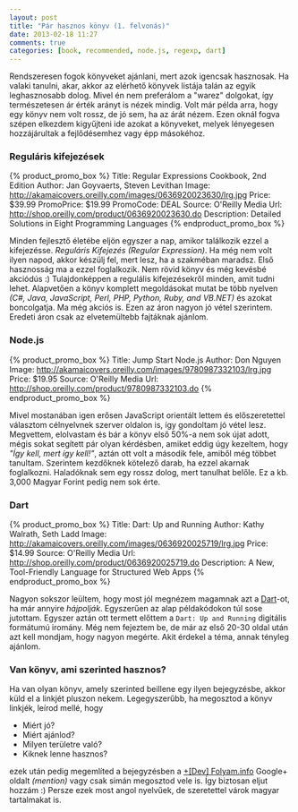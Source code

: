 ```yaml
---
layout: post
title: "Pár hasznos könyv (1. felvonás)"
date: 2013-02-18 11:27
comments: true
categories: [book, recommended, node.js, regexp, dart]
---
```


Rendszeresen fogok könyveket ajánlani, mert azok igencsak hasznosak. Ha valaki tanulni,
akar, akkor az elérhető könyvek listája talán az egyik leghasznosabb dolog. Mivel én
nem preferálom a "warez" dolgokat, így természetesen ár érték arányt is nézek mindig.
Volt már példa arra, hogy egy könyv nem volt rossz, de jó sem, ha az árát nézem. Ezen
oknál fogva szépen elkezdem kigyűjteni ide azokat a könyveket, melyek lényegesen
hozzájárultak a fejlődésemhez vagy épp másokéhoz.

### Reguláris kifejezések

{% product_promo_box %}
  Title: Regular Expressions Cookbook, 2nd Edition
  Author: Jan Goyvaerts, Steven Levithan
  Image: http://akamaicovers.oreilly.com/images/0636920023630/lrg.jpg
  Price: $39.99
  PromoPrice: $19.99
  PromoCode: DEAL
  Source: O'Reilly Media
  Url: http://shop.oreilly.com/product/0636920023630.do
  Description: Detailed Solutions in Eight Programming Languages
{% endproduct_promo_box %}

Minden fejlesztő életébe eljön egyszer a nap, amikor találkozik ezzel a kifejezésse.
*Reguláris Kifejezés* _(Regular Expression)_. Ha még nem volt ilyen napod, akkor készülj
fel, mert lesz, ha a szakméban maradsz. Első hasznosság ma a ezzel foglalkozik. Nem rövid
könyv és még kevésbé akciódús :) Tulajdonképpen a regulális kifejezésekről minden, amit
tudni lehet. Alapvetően a könyv komplett megoldásokat mutat be több nyelven _(C#, Java,
JavaScript, Perl, PHP, Python, Ruby, and VB.NET)_ és azokat boncolgatja. Ma még akciós is.
Ezen az áron nagyon jó vétel szerintem. Eredeti áron csak az elvetemültebb fajtáknak
ajánlom.

### Node.js

{% product_promo_box %}
  Title: Jump Start Node.js
  Author: Don Nguyen
  Image: http://akamaicovers.oreilly.com/images/9780987332103/lrg.jpg
  Price: $19.95
  Source: O'Reilly Media
  Url: http://shop.oreilly.com/product/9780987332103.do
{% endproduct_promo_box %}

Mivel mostanában igen erősen JavaScript orientált lettem és előszeretettel választom
célnyelvnek szerver oldalon is, így gondoltam jó vétel lesz. Megvettem, elolvastam és bár
a könyv első 50%-a nem sok újat adott, mégis sokat segített pár olyan kérdésben, amiket
eddig úgy kezeltem, hogy _"Így kell, mert így kell!"_, aztán ott volt a második fele,
amiből még többet tanultam. Szerintem kezdőknek kötelező darab, ha ezzel akarnak
foglalkozni. Haladóknak sem egy rossz dolog, mert tanulhat belőle. Ez a kb. 3,000 Magyar
Forint pedig nem sok érte.

### Dart

{% product_promo_box %}
  Title: Dart: Up and Running
  Author: Kathy Walrath, Seth Ladd
  Image: http://akamaicovers.oreilly.com/images/0636920025719/lrg.jpg
  Price: $14.99
  Source: O'Reilly Media
  Url: http://shop.oreilly.com/product/0636920025719.do
  Description: A New, Tool-Friendly Language for Structured Web Apps
{% endproduct_promo_box %}

Nagyon sokszor leültem, hogy most jól megnézem magamnak azt a
[Dart](http://www.dartlang.org/)-ot, ha már annyire _hájpolják_. Egyszerűen az alap
példakódokon túl sose jutottam. Egyszer aztán ott termett előttem a `Dart: Up and Running`
digitális formátumú iromány. Még nem fejeztem be, de már az első 20-30 oldal után azt kell
mondjam, hogy nagyon megérte. Akit érdekel a téma, annak tényleg ajánlom.


### Van könyv, ami szerinted hasznos?

Ha van olyan könyv, amely szerinted beillene egy ilyen bejegyzésbe, akkor küld el a
linkjét pluszon nekem. Legegyszerűbb, ha megosztod a könyv linkjék, leírod mellé, hogy

* Miért jó?
* Miért ajánlod?
* Milyen területre való?
* Kiknek lenne hasznos?

ezek után pedig megemlíted a bejegyzésben a
[+[Dev] Folyam.info](https://plus.google.com/105613682641367710983/about) Google+ oldalt
_(mention)_ vagy csak simán megosztod vele is. Így biztosan eljut hozzám :) Persze ezek
most angol nyelvűek, de szeretettel várok magyar tartalmakat is.